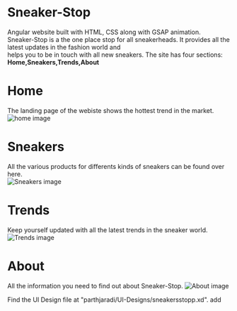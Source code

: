 # Sneaker-Stop
Angular website built with HTML, CSS along with GSAP animation.
<br/>
Sneaker-Stop is a the one place stop for all sneakerheads.
It provides all the latest updates in the fashion world and <br/>
helps you to be in touch with all new sneakers.
The site has four sections: **Home,Sneakers,Trends,About**<br/>
# Home<br/>
The landing page of the webiste shows the hottest trend in the market. <br/>
![home image](parthjaradi/Sneaker-Stop/images/Home.jpg)
# Sneakers<br/>
All the various products for differents kinds of sneakers can be found over here.<br/>
![Sneakers image](parthjaradi/Sneaker-Stop/images/Sneakers.jpg)
# Trends<br/>
Keep yourself updated with all the latest trends in the sneaker world. <br/>
![Trends image](parthjaradi/Sneaker-Stop/images/Trends.jpg)
# About<br/>
All the information you need to find out about Sneaker-Stop.
![About image](parthjaradi/Sneaker-Stop/images/About.jpg)

Find the UI Design file at "parthjaradi/UI-Designs/sneakersstopp.xd".
add 
